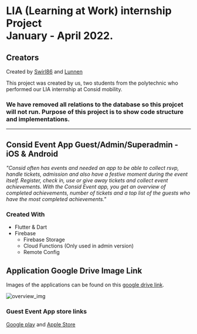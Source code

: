 
# LIA (Learning at Work) internship Project </br>January - April 2022. 


## Creators
Created by [Swirl86](https://github.com/Swirl86) and [Lunnen](https://github.com/Lunnen)

This project was created by us, two students from the polytechnic who performed our LIA internship at Consid mobility. 

### We have removed all relations to the database so this projcet will not run. Purpose of this project is to show code structure and implementations.

-------------------------------------------------------------------------

## Consid Event App Guest/Admin/Superadmin - iOS & Android

*"Consid often has events and needed an app to be able to collect rsvp, handle tickets, admission and also have a festive moment during the event itself.
Register, check in, use or give away tickets and collect event achievements.
With the Consid Event app, you get an overview of completed achievements, number of tickets and a top list of the guests who have the most completed achievements."*

### Created With
- Flutter & Dart
- Firebase
  - Firebase Storage 
  - Cloud Functions (Only used in admin version) 
  - Remote Config

## Application Google Drive Image Link

Images of the applications can be found on this [google drive link](https://drive.google.com/drive/folders/1_Y6rd1WpUVNT-fGzFRHwq8kVITvXjY3t?usp=sharing).

![overview_img](https://github.com/Swirl86/consid-event-app/blob/main/overview_img.png)

### Guest Event App store links
[Google play](https://drive.google.com/file/d/1Rt3zGxZv4mb0_2fwq0uhcozLxLuU9x2b/view)  and 
[Apple Store](https://apps.apple.com/se/app/consid-event-app/id1611344474)



